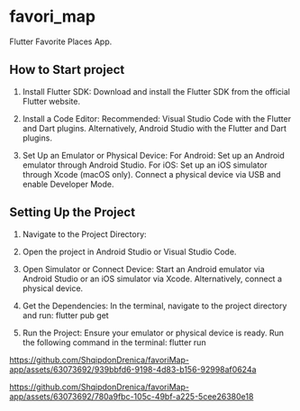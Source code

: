 # favori_map

Flutter Favorite Places App.

## How to Start project

1. Install Flutter SDK:
   Download and install the Flutter SDK from the official Flutter website.
 
2. Install a Code Editor:
   Recommended: Visual Studio Code with the Flutter and Dart plugins.
   Alternatively, Android Studio with the Flutter and Dart plugins.

3. Set Up an Emulator or Physical Device:
   For Android: Set up an Android emulator through Android Studio.
   For iOS: Set up an iOS simulator through Xcode (macOS only).
   Connect a physical device via USB and enable Developer Mode.

## Setting Up the Project

1. Navigate to the Project Directory:
  
3. Open the project in Android Studio or Visual Studio Code.

4. Open Simulator or Connect Device:
   Start an Android emulator via Android Studio or an iOS simulator via Xcode.
   Alternatively, connect a physical device.

6. Get the Dependencies:
   In the terminal, navigate to the project directory and run: flutter pub get

7. Run the Project:
   Ensure your emulator or physical device is ready.
   Run the following command in the terminal: flutter run

https://github.com/ShqipdonDrenica/favoriMap-app/assets/63073692/939bbfd6-9198-4d83-b156-92998af0624a

https://github.com/ShqipdonDrenica/favoriMap-app/assets/63073692/780a9fbc-105c-49bf-a225-5cee26380e18



